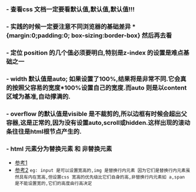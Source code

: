
### - 查看css 文档一定要看默认值,默认值,默认值!!!

### - 实践的时候一定要注意不同浏览器的基础差异 *{margin:0;padding:0; box-sizing:border-box} 然后再去看

### - 定位 position 的几个值必须要明白,特别是z-index 的设置是难点基础之一

### - width 默认值是auto; 如果设置了100%,结果将是非常不同.它会真的按照父容易的宽度*100%设置自己的宽度.而auto 则是以content 区域为基准,自动撑满的.

### - overflow 的默认值是visible 是不裁剪的,所以边框有时候会超出父容器,这是正常的,因为没有设置auto,scroll或hidden.这样出现的滚动条往往是html根节点产生的.

### - html 元素分为替换元素 和 非替换元素 
  - [参考1](https://www.cnblogs.com/WebShare-hilda/p/4713890.html) 
  - [参考2](http://www.aichengxu.com/other/3124775.htm)
```eg: input 是可以设置宽高的,img 是替换行内元素 因为它们是替换行内元素虽然具有内在宽高,但设置css 宽高的优先级比它们自身的高,非替换行内元素如 a,span 是不能设置宽的,它们的高度由行高决定```




      
